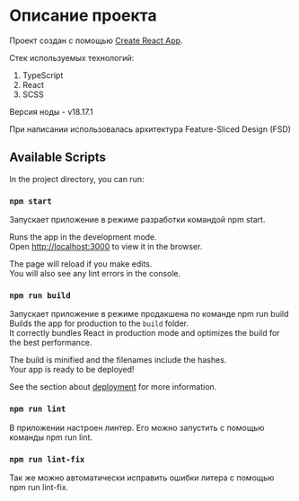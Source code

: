 # Описание проекта

Проект создан с помощью [Create React App](https://github.com/facebook/create-react-app).

Стек используемых технологий:

1. TypeScript
2. React
3. SCSS

Версия ноды - v18.17.1

При написании использовалась архитектура Feature-Sliced Design (FSD)

## Available Scripts

In the project directory, you can run:

### `npm start`

Запускает приложение в режиме разработки командой npm start.

Runs the app in the development mode.\
Open [http://localhost:3000](http://localhost:3000) to view it in the browser.

The page will reload if you make edits.\
You will also see any lint errors in the console.

### `npm run build`

Запускает приложение в режиме продакшена по команде npm run build
Builds the app for production to the `build` folder.\
It correctly bundles React in production mode and optimizes the build for the best performance.

The build is minified and the filenames include the hashes.\
Your app is ready to be deployed!

See the section about [deployment](https://facebook.github.io/create-react-app/docs/deployment) for more information.

### `npm run lint`

В приложении настроен линтер. Его можно запустить с помощью команды npm run lint.

### `npm run lint-fix`

Так же можно автоматически исправить ошибки литера с помощью npm run lint-fix.

